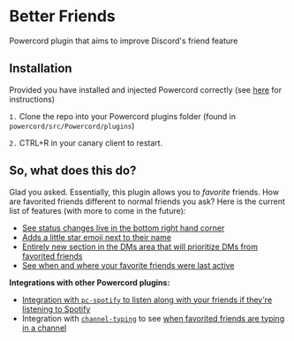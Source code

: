 # Better Friends
Powercord plugin that aims to improve Discord's friend feature

## Installation
Provided you have installed and injected Powercord correctly (see [here](https://github.com/powercord-org/powercord/wiki/Installation) for instructions)

`1.` Clone the repo into your Powercord plugins folder (found in `powercord/src/Powercord/plugins`)

`2.` CTRL+R in your canary client to restart.

## So, what does this do?
Glad you asked. Essentially, this plugin allows you to *favorite* friends. 
How are favorited friends different to normal friends you ask? Here is the current list of features (with more to come in the future):

* [See status changes live in the bottom right hand corner](https://massive-legend.nevulo.xyz/s1paRe1q.gif)
* [Adds a little star emoji next to their name](https://massive-legend.nevulo.xyz/bdGgG8WB.png)
* [Entirely new section in the DMs area that will prioritize DMs from favorited friends](https://massive-legend.nevulo.xyz/RQssmCQp.png)
* [See when and where your favorite friends were last active](https://massive-legend.nevulo.xyz/Y7UCjY1L.png)

**Integrations with other Powercord plugins:**
* [Integration with `pc-spotify` to listen along with your friends if they're listening to Spotify](https://massive-legend.nevulo.xyz/tCO7Kn55.mp4)
* Integration with [`channel-typing`](https://github.com/powercord-community/channel-typing) to see [when favorited friends are typing in a channel](https://massive-legend.nevulo.xyz/qECqhbxp.png)
